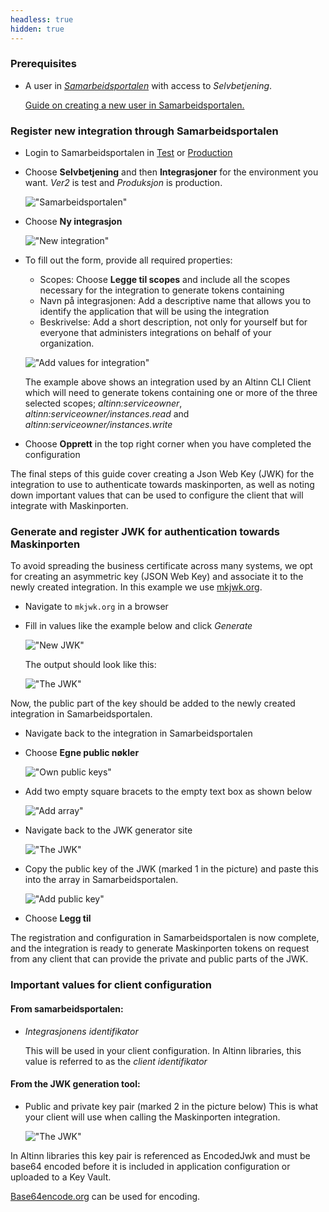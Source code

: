 ```yaml
---
headless: true
hidden: true
---
```


### Prerequisites

- A user in _[Samarbeidsportalen](https://samarbeid.digdir.no/)_ with access to _Selvbetjening_.

    [Guide on creating a new user in Samarbeidsportalen.](https://docs.digdir.no/docs/Maskinporten/maskinporten_sjolvbetjening_web#opprette-bruker)

### Register new integration through Samarbeidsportalen

- Login to Samarbeidsportalen in [Test](https://sjolvbetjening.test.samarbeid.digdir.no/) or
[Production](https://sjolvbetjening.samarbeid.digdir.no/)

- Choose __Selvbetjening__ and then __Integrasjoner__ for the environment you want.
_Ver2_ is test and _Produksjon_ is production.

    !["Samarbeidsportalen"](/altinn-studio/guides/shared/maskinporten-integration/selvbetjening.png "Samarbeidsportalen")

- Choose __Ny integrasjon__

    !["New integration"](/altinn-studio/guides/shared/maskinporten-integration/integrasjon_ny.png "New integration")



- To fill out the form, provide all required properties:
    - Scopes: Choose __Legge til scopes__ and include all the scopes necessary for the integration to generate tokens containing
    - Navn på integrasjonen: Add a descriptive name that allows you to identify the application that will be using the integration
    - Beskrivelse: Add a short description, not only for yourself but for everyone
    that administers integrations on behalf of your organization.

    !["Add values for integration"](/altinn-studio/guides/shared/maskinporten-integration/integrasjon_utfylling.png "Add values for integration")

    The example above shows an integration used by an Altinn CLI Client which will need to generate tokens containing
    one or more of the three selected scopes; _altinn:serviceowner_,
    _altinn:serviceowner/instances.read_ and _altinn:serviceowner/instances.write_

- Choose __Opprett__ in the top right corner when you have completed the configuration

The final steps of this guide cover creating a Json Web Key (JWK) for the integration to use to authenticate towards maskinporten,
as well as noting down important values that can be used to configure the client that will integrate with Maskinporten.


### Generate and register JWK for authentication towards Maskinporten

To avoid spreading the business certificate across many systems,
we opt for creating an asymmetric key (JSON Web Key) and associate it to the newly created integration.
In this example we use [mkjwk.org](https://mkjwk.org/).

- Navigate to `mkjwk.org` in a browser

- Fill in values like the example below and click _Generate_

    !["New JWK"](/altinn-studio/guides/shared/maskinporten-integration/jwk_ny.png "New JWK")

    The output should look like this:

    !["The JWK"](/altinn-studio/guides/shared/maskinporten-integration/jwk.png "The JWK")

Now, the public part of the key should be added to the newly created integration in Samarbeidsportalen.

- Navigate back to the integration in Samarbeidsportalen

- Choose __Egne public nøkler__

    !["Own public keys"](/altinn-studio/guides/shared/maskinporten-integration/public_nokler.png "Own public keys")

- Add two empty square bracets to the empty text box as shown below

    !["Add array"](/altinn-studio/guides/shared/maskinporten-integration/nokkel_1.png "Add array")

- Navigate back to the JWK generator site

    !["The JWK"](/altinn-studio/guides/shared/maskinporten-integration/jwk.png "The JWK")

- Copy the public key of the JWK (marked 1 in the picture) and paste this into the array in Samarbeidsportalen.

    !["Add public key"](/altinn-studio/guides/shared/maskinporten-integration/nokkel_2.png "Add public key")

-  Choose __Legg til__


The registration and configuration in Samarbeidsportalen is now complete,
and the integration is ready to generate Maskinporten tokens on request
from any client that can provide the private and public parts of the JWK.


### Important values for client configuration

#### From samarbeidsportalen:
- _Integrasjonens identifikator_

    This will be used in your client configuration.
    In Altinn libraries, this value is referred to as the _client identifikator_

#### From the JWK generation tool:
- Public and private key pair (marked 2 in the picture below)
    This is what your client will use when calling the Maskinporten integration.

    !["The JWK"](/altinn-studio/guides/shared/maskinporten-integration/jwk.png "The JWK")

In Altinn libraries this key pair is referenced as EncodedJwk  and must be base64 encoded before
it is included in application configuration or uploaded to a Key Vault.

[Base64encode.org](https://www.base64encode.org/) can be used for encoding.
